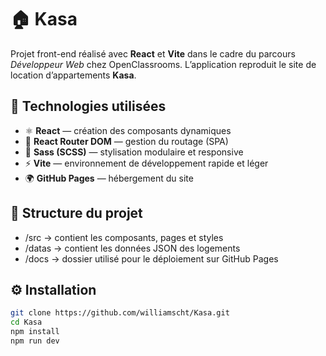 # 🏠 Kasa

Projet front-end réalisé avec **React** et **Vite** dans le cadre du parcours *Développeur Web* chez OpenClassrooms. L’application reproduit le site de location d’appartements **Kasa**.

## 🧰 Technologies utilisées

- ⚛️ **React** — création des composants dynamiques  
- 🧭 **React Router DOM** — gestion du routage (SPA)  
- 🎨 **Sass (SCSS)** — stylisation modulaire et responsive  
- ⚡ **Vite** — environnement de développement rapide et léger  
- 🌍 **GitHub Pages** — hébergement du site


## 📁 Structure du projet

- /src → contient les composants, pages et styles
- /datas → contient les données JSON des logements
- /docs → dossier utilisé pour le déploiement sur GitHub Pages



## ⚙️ Installation

```bash
git clone https://github.com/williamscht/Kasa.git
cd Kasa
npm install
npm run dev
